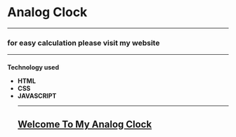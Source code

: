 <h1>Analog Clock </h1>
<hr>
<h3>
for easy calculation please visit my website
<hr>
<h4>
Technology used
<ul>
<li>
HTML
<br>
<li>
CSS
<br>
<li>
JAVASCRIPT
<hr>
<h2>

<a href="https://github.com/sajjadahmed3/analog/ "/>Welcome To My Analog Clock</a>
